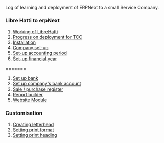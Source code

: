 Log of learning and deployment of ERPNext to a small Service Company.

### Libre Hatti to erpNext

1. [Working of LibreHatti](WorkingOfLH.md)
1. [Progress on deployment for TCC](TCC.md)
1. [Installation](Installation.md)
1. [Company set-up](CompanySetUp.md)
1. [Set-up accounting period](AccountingPeriod.md)
1. [Set-up financial year](FiscalYear.md)


=======
1. [Set up bank](bank.md)
1. [Set up company's bank account](bankAccount.md)
1. [Sale / purchase register](Register.md)
1. [Report builder](Reports.md)
1. [Website Module](ERPWebsite.md)

### Customisation

1. [Creating letterhead](LetterHead.md)
1. [Setting print format](PrintFormat.md)
1. [Setting print heading](PrintHeading.md)

